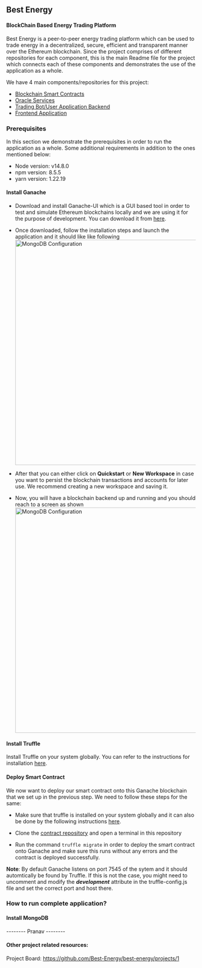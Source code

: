 ## Best Energy
#### BlockChain Based Energy Trading Platform
Best Energy is a peer-to-peer energy trading platform which can be used to trade energy in a decentralized, secure, efficient and transparent manner over the Ethereum blockchain.
Since the project comprises of different repositories for each component, this is the main Readme file for the project which connects each of these components and demonstrates the use of the application as a whole. 

We have 4 main components/repositories for this project:
 - [Blockchain Smart Contracts](https://github.com/Best-Energy/core)
 - [Oracle Services](https://github.com/Best-Energy/oracles-services)
 - [Trading Bot/User Application Backend](https://github.com/Best-Energy/trade_bot)
 - [Frontend Application](https://github.com/Best-Energy/best-energy-frontend)

### Prerequisites
In this section we demonstrate the prerequisites in order to run the application as a whole. 
Some additional requirements in addition to the ones mentioned below:

 - Node version: v14.8.0
 - npm version: 8.5.5
 - yarn version: 1.22.19

#### Install Ganache
- Download and install Ganache-UI which is a GUI based tool in order to test and simulate Ethereum blockchains locally and we are using it for the purpose of development. You can download it from [here](https://trufflesuite.com/ganache/).

- Once downloaded, follow the installation steps and launch the application and it should like like following <img src="https://github.com/Best-Energy/best-energy/blob/main/images/2.png" alt="MongoDB Configuration" width="600"/>

- After that you can either click on **Quickstart** or **New Workspace** in case you want to persist the blockchain transactions and accounts for later use. We recommend creating a new workspace and saving it.

- Now, you will have a blockchain backend up and running and you should reach to a screen as shown<img src="https://github.com/Best-Energy/best-energy/blob/main/images/3.png" alt="MongoDB Configuration" width="600"/>

#### Install Truffle
Install Truffle on your system globally. You can refer to the instructions for installation [here](https://trufflesuite.com/docs/truffle/getting-started/installation/).

#### Deploy Smart Contract
We now want to deploy our smart contract onto this Ganache blockchain that we set up in the previous step. We need to follow these steps for the same:

- Make sure that truffle is installed on your system globally and it can also be done by the following instructions [here](https://trufflesuite.com/docs/truffle/getting-started/installation/).

- Clone the [contract repository](https://github.com/Best-Energy/core/tree/master) and open a terminal in this repository

- Run the command `truffle migrate` in order to deploy the smart contract onto Ganache and make sure this runs without any errors and the contract is deployed successfully.


**Note**: By default Ganache listens on port 7545 of the sytem and it should automtically be found by Truffle. If this is not the case, you might need to uncomment and modify the ***development*** attribute in the truffle-config.js file and set the correct port and host there.
### How to run complete application?


#### Install MongoDB
-------- Pranav --------


#### Other project related resources:
Project Board:  https://github.com/Best-Energy/best-energy/projects/1


